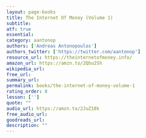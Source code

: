 ```yaml
---
layout: page-books
title: The Internet Of Money (Volume 1)
subtitle: 
atf: true
essential: 
category: aantonop
authors: ['Andreas Antonopoulos']
authors_twitter: ['https://twitter.com/aantonop']
resource_url: https://theinternetofmoney.info/
amazon_url: https://amzn.to/2Qbu2Sh
wikipedia_url: 
free_url: 
summary_url: 
permalink: books/the-internet-of-money-volume-1
rating_order: 8
lesson: ['']
quote: ""
audio_url: https://amzn.to/2JuZ18k
free_audio_url: 
goodreads_url: 
description: ""
---
```

